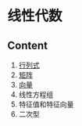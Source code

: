 # 线性代数

## Content

1. [行列式](chap1.md)
2. [矩阵](chap2.md)
3. [向量](chap3.md)
4. 线性方程组
5. 特征值和特征向量
6. 二次型